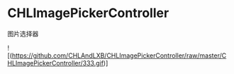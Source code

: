 # CHLImagePickerController
图片选择器

![(https://github.com/CHLAndLXB/CHLImagePickerController/raw/master/CHLImagePickerController/333.gif)]
